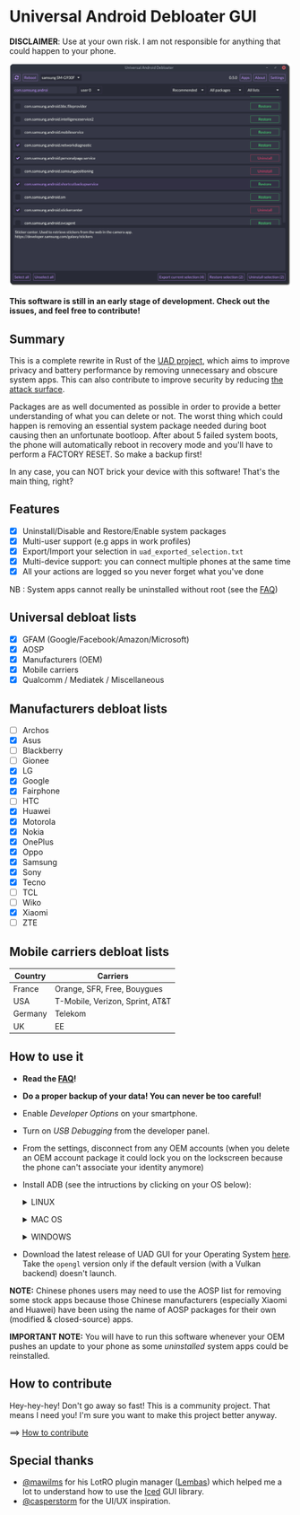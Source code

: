 # Universal Android Debloater GUI
**DISCLAIMER**: Use at your own risk. I am not responsible for anything that could happen to your phone. 

<img src="/resources/screenshots/v0.5.0.png" width="850" alt="uad_screenshot">

**This software is still in an early stage of development. Check out the issues, and feel free to contribute!**

## Summary
This is a complete rewrite in Rust of the [UAD project](https://gitlab.com/W1nst0n/universal-android-debloater), which aims to improve privacy and battery performance by removing unnecessary and obscure system apps. This can also contribute to improve security by reducing [the attack surface](https://en.wikipedia.org/wiki/Attack_surface). 

Packages are as well documented as possible in order to provide a better understanding of what you can delete or not. The worst thing which could happen is removing an essential system package needed during boot causing then an unfortunate bootloop. After about 5 failed system boots, the phone will automatically reboot in recovery mode and you'll have to perform a FACTORY RESET. So make a backup first!

In any case, you can NOT brick your device with this software! That's the main thing, right?

## Features 
* [X] Uninstall/Disable and Restore/Enable system packages
* [X] Multi-user support (e.g apps in work profiles)
* [X] Export/Import your selection in `uad_exported_selection.txt`
* [X] Multi-device support: you can connect multiple phones at the same time
* [X] All your actions are logged so you never forget what you've done 

NB : System apps cannot really be uninstalled without root (see the [FAQ](https://gitlab.com/W1nst0n/universal-android-debloater-rs/-/wikis/FAQ))

## Universal debloat lists 
* [X] GFAM (Google/Facebook/Amazon/Microsoft)
* [X] AOSP
* [X] Manufacturers (OEM)
* [X] Mobile carriers
* [X] Qualcomm / Mediatek / Miscellaneous

## Manufacturers debloat lists
* [ ] Archos
* [X] Asus
* [ ] Blackberry
* [ ] Gionee
* [X] LG
* [X] Google
* [X] Fairphone
* [ ] HTC
* [X] Huawei
* [X] Motorola
* [X] Nokia
* [X] OnePlus
* [X] Oppo  
* [X] Samsung
* [X] Sony
* [X] Tecno
* [ ] TCL
* [ ] Wiko
* [X] Xiaomi
* [ ] ZTE

## Mobile carriers debloat lists
|   Country       | Carriers                          |
|-----------------|-----------------------------------|
| France          | Orange, SFR, Free, Bouygues       |
| USA             | T-Mobile, Verizon, Sprint, AT&T   |  
| Germany         | Telekom                           |
| UK              | EE                                |


## How to use it 
- **Read the [FAQ](https://github.com/0x192/universal-android-debloater/wiki/FAQ)!**
- **Do a proper backup of your data! You can never be too careful!**
- Enable *Developer Options* on your smartphone.
- Turn on *USB Debugging* from the developer panel.
- From the settings, disconnect from any OEM accounts (when you delete an OEM account package it could lock you on the lockscreen because the phone can't associate your identity anymore)
- Install ADB (see the intructions by clicking on your OS below):
  <p>
  <details>
  <summary>LINUX</summary>

  - Install *Android platform tools* on your PC :

  Debian Base:
  ```bash
  $ sudo apt install android-sdk-platform-tools
  ```
  Arch-Linux Base:
  ```bash
  $ sudo pacman -S android-tools
  ```
  Red Hat Base:
  ```bash
  $ sudo yum install android-tools
  ```
  OpenSUSE Base:
  ```bash
  $ sudo zypper install android-tools
  ```
  </details>
  </p>

  <p>
  <details>
  <summary>MAC OS</summary>

  - Install [Homebrew](https://brew.sh/)
  - Install *Android platform tools*
    ```bash
    $ brew install android-platform-tools
    ```
  </details>
  </p>

  <p>
  <details>
  <summary>WINDOWS</summary>

  - Download [android platform tools](https://dl.google.com/android/repository/platform-tools-latest-windows.zip) and unzip it somewhere.
  - [Add the folder to your PATH](https://www.architectryan.com/2018/03/17/add-to-the-path-on-windows-10/) or download UAD in the same folder.

  - [Install USB drivers for your device](https://developer.android.com/studio/run/oem-usb#Drivers)
  - Check your device is detected:
    ```batch
    > adb devices
    ```
  </details>
  </p>


- Download the latest release of UAD GUI for your Operating System [here](https://github.com/0x192/universal-android-debloater/releases). Take the `opengl` version only if the default version (with a Vulkan backend) doesn't launch.

**NOTE:** Chinese phones users may need to use the AOSP list for removing some stock apps because those Chinese manufacturers (especially Xiaomi and Huawei) have been using the name of AOSP packages for their own (modified & closed-source) apps.

**IMPORTANT NOTE:** You will have to run this software whenever your OEM pushes an update to your phone as some *uninstalled* system apps could be reinstalled.

## How to contribute

Hey-hey-hey! Don't go away so fast! This is a community project. That means I need you! I'm sure you want to make this project better anyway.

==> [How to contribute](https://github.com/0x192/universal-android-debloater/wiki)

## Special thanks

- [@mawilms](https://github.com/mawilms) for his LotRO plugin manager ([Lembas](https://github.com/mawilms/lembas)) which helped me a lot to understand how to use the [Iced](https://github.com/hecrj/iced) GUI library.
- [@casperstorm](https://github.com/casperstorm) for the UI/UX inspiration.
